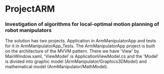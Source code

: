 # ProjectARM
### Investigation of algorithms for local-optimal motion planning of robot manipulators

The solution has two projects. Application in ArmManipulatorApp and tests for it in ArmManipulatorApp_Tests.
The ArmManipulatorApp project is built on the architecture of the MVVM pattern.
There we have 'View' by MainWindow.xaml, 'ViewModel' is ApplicationViewModel.cs and the 'Model' is divided into graphic model (ArmManipulator/Graphics3DModel) and mathematical model (ArmManipulator/MathModel).
